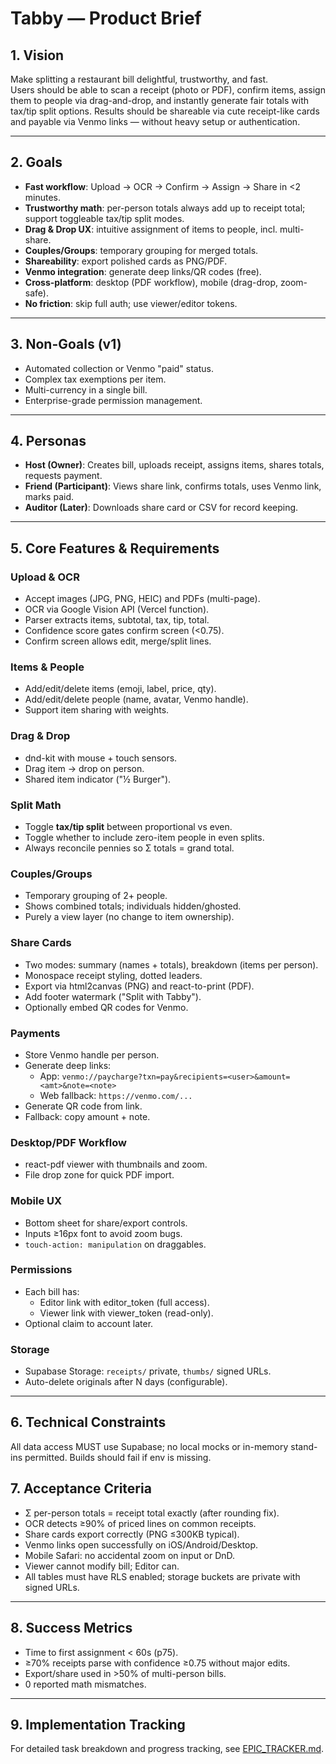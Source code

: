 # Tabby — Product Brief

## 1. Vision
Make splitting a restaurant bill delightful, trustworthy, and fast.  
Users should be able to scan a receipt (photo or PDF), confirm items, assign them to people via drag-and-drop, and instantly generate fair totals with tax/tip split options. Results should be shareable via cute receipt-like cards and payable via Venmo links — without heavy setup or authentication.

---

## 2. Goals
- **Fast workflow**: Upload → OCR → Confirm → Assign → Share in <2 minutes.
- **Trustworthy math**: per-person totals always add up to receipt total; support toggleable tax/tip split modes.
- **Drag & Drop UX**: intuitive assignment of items to people, incl. multi-share.
- **Couples/Groups**: temporary grouping for merged totals.
- **Shareability**: export polished cards as PNG/PDF.
- **Venmo integration**: generate deep links/QR codes (free).
- **Cross-platform**: desktop (PDF workflow), mobile (drag-drop, zoom-safe).
- **No friction**: skip full auth; use viewer/editor tokens.

---

## 3. Non-Goals (v1)
- Automated collection or Venmo "paid" status.
- Complex tax exemptions per item.
- Multi-currency in a single bill.
- Enterprise-grade permission management.

---

## 4. Personas
- **Host (Owner)**: Creates bill, uploads receipt, assigns items, shares totals, requests payment.  
- **Friend (Participant)**: Views share link, confirms totals, uses Venmo link, marks paid.  
- **Auditor (Later)**: Downloads share card or CSV for record keeping.

---

## 5. Core Features & Requirements

### Upload & OCR
- Accept images (JPG, PNG, HEIC) and PDFs (multi-page).
- OCR via Google Vision API (Vercel function).
- Parser extracts items, subtotal, tax, tip, total.
- Confidence score gates confirm screen (<0.75).
- Confirm screen allows edit, merge/split lines.

### Items & People
- Add/edit/delete items (emoji, label, price, qty).
- Add/edit/delete people (name, avatar, Venmo handle).
- Support item sharing with weights.

### Drag & Drop
- dnd-kit with mouse + touch sensors.
- Drag item → drop on person.
- Shared item indicator ("½ Burger").

### Split Math
- Toggle **tax/tip split** between proportional vs even.
- Toggle whether to include zero-item people in even splits.
- Always reconcile pennies so Σ totals = grand total.

### Couples/Groups
- Temporary grouping of 2+ people.
- Shows combined totals; individuals hidden/ghosted.
- Purely a view layer (no change to item ownership).

### Share Cards
- Two modes: summary (names + totals), breakdown (items per person).
- Monospace receipt styling, dotted leaders.
- Export via html2canvas (PNG) and react-to-print (PDF).
- Add footer watermark ("Split with Tabby").
- Optionally embed QR codes for Venmo.

### Payments
- Store Venmo handle per person.
- Generate deep links:
  - App: `venmo://paycharge?txn=pay&recipients=<user>&amount=<amt>&note=<note>`
  - Web fallback: `https://venmo.com/...`
- Generate QR code from link.
- Fallback: copy amount + note.

### Desktop/PDF Workflow
- react-pdf viewer with thumbnails and zoom.
- File drop zone for quick PDF import.

### Mobile UX
- Bottom sheet for share/export controls.
- Inputs ≥16px font to avoid zoom bugs.
- `touch-action: manipulation` on draggables.

### Permissions
- Each bill has:
  - Editor link with editor_token (full access).
  - Viewer link with viewer_token (read-only).
- Optional claim to account later.

### Storage
- Supabase Storage: `receipts/` private, `thumbs/` signed URLs.
- Auto-delete originals after N days (configurable).

---

## 6. Technical Constraints
All data access MUST use Supabase; no local mocks or in-memory stand-ins permitted. Builds should fail if env is missing.

## 7. Acceptance Criteria
- Σ per-person totals = receipt total exactly (after rounding fix).
- OCR detects ≥90% of priced lines on common receipts.
- Share cards export correctly (PNG ≤300KB typical).
- Venmo links open successfully on iOS/Android/Desktop.
- Mobile Safari: no accidental zoom on input or DnD.
- Viewer cannot modify bill; Editor can.
- All tables must have RLS enabled; storage buckets are private with signed URLs.

---

## 8. Success Metrics
- Time to first assignment < 60s (p75).
- ≥70% receipts parse with confidence ≥0.75 without major edits.
- Export/share used in >50% of multi-person bills.
- 0 reported math mismatches.

---

## 9. Implementation Tracking
For detailed task breakdown and progress tracking, see [EPIC_TRACKER.md](EPIC_TRACKER.md).
